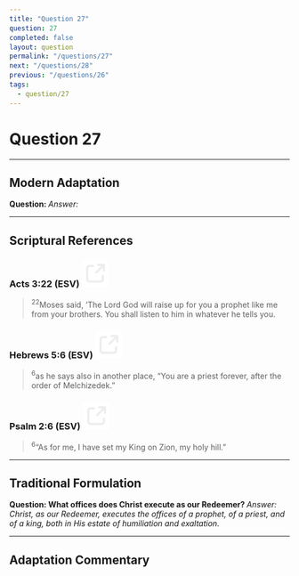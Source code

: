 ```yaml
---
title: "Question 27"
question: 27
completed: false
layout: question
permalink: "/questions/27"
next: "/questions/28"
previous: "/questions/26"
tags:
  - question/27
---
```

# Question 27
---
## Modern Adaptation
<strong>
    Question:
</strong>

<em>
    Answer:
</em>

---
## Scriptural References
### Acts 3:22 (ESV) <a href="https://biblegateway.com/passage/?search=Acts+3%3A22&version=ESV"><img src="/assets/svg/link.svg"/></a>
> <sup>22</sup>Moses said, ‘The Lord God will raise up for you a prophet like me from your brothers. You shall listen to him in whatever he tells you.

### Hebrews 5:6 (ESV) <a href="https://biblegateway.com/passage/?search=Hebrews+5%3A6&version=ESV"><img src="/assets/svg/link.svg"/></a>
> <sup>6</sup>as he says also in another place, “You are a priest forever, after the order of Melchizedek.”

### Psalm 2:6 (ESV) <a href="https://biblegateway.com/passage/?search=Psalm+2%3A6&version=ESV"><img src="/assets/svg/link.svg"/></a>
> <sup>6</sup>“As for me, I have set my King on Zion, my holy hill.”

---
## Traditional Formulation
<strong>
    Question: What offices does Christ execute as our Redeemer?
</strong>

<em>
    Answer: Christ, as our Redeemer, executes the offices of a prophet, of a priest, and of a king, both in His estate of humiliation and exaltation.
</em>

---
## Adaptation Commentary
